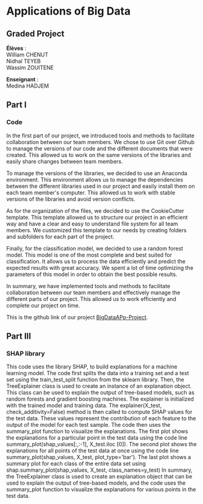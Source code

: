 # Applications of Big Data
## Graded Project

**Élèves** :  
William  CHENUT  
Nidhal  TEYEB  
Wassim  ZOUITENE  

**Enseignant** :  
Medina  HADJEM  



## Part I

### Code

In the first part of our project, we introduced tools and methods to facilitate collaboration between our team members. We chose to use Git over Github to manage the versions of our code and the different documents that were created. This allowed us to work on the same versions of the libraries and easily share changes between team members.

To manage the versions of the libraries, we decided to use an Anaconda environment. This environment allows us to manage the dependencies between the different libraries used in our project and easily install them on each team member's computer. This allowed us to work with stable versions of the libraries and avoid version conflicts.

As for the organization of the files, we decided to use the CookieCutter template. This template allowed us to structure our project in an efficient way and have a clear and easy to understand file system for all team members. We customized this template to our needs by creating folders and subfolders for each part of the project.

Finally, for the classification model, we decided to use a random forest model. This model is one of the most complete and best suited for classification. It allows us to process the data efficiently and predict the expected results with great accuracy. We spent a lot of time optimizing the parameters of this model in order to obtain the best possible results.

In summary, we have implemented tools and methods to facilitate collaboration between our team members and effectively manage the different parts of our project. This allowed us to work efficiently and complete our project on time.

This is the github link of our project [BigDataAPp-Project](https://github.com/williamchnt/BigDataAPp-Project).

## Part III

### SHAP library


This code uses the library SHAP, to build explanations for a machine learning model. The code first splits the data into a training set and a test set using the train_test_split function from the sklearn library.
Then, the TreeExplainer class is used to create an instance of an explanation object. This class can be used to explain the output of tree-based models, such as random forests and gradient boosting machines. The explainer is initialized with the trained model and training data.
The explainer(X_test, check_additivity=False) method is then called to compute SHAP values for the test data. These values represent the contribution of each feature to the output of the model for each test sample.
The code then uses the summary_plot function to visualize the explanations. The first plot shows the explanations for a particular point in the test data using the code line summary_plot(shap_values[:,:-1], X_test.iloc [0]). The second plot shows the explanations for all points of the test data at once using the code line summary_plot(shap_values, X_test, plot_type='bar'). The last plot shows a summary plot for each class of the entire data set using shap.summary_plot(shap_values, X_test, class_names=y_test)
In summary, the TreeExplainer class is used to create an explanation object that can be used to explain the output of tree-based models, and the code uses the summary_plot function to visualize the explanations for various points in the test data.
